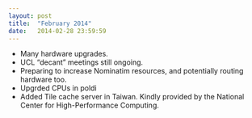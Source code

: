 ```yaml
---
layout: post
title:  "February 2014"
date:   2014-02-28 23:59:59
---
```


* Many hardware upgrades.
* UCL “decant” meetings still ongoing.
* Preparing to increase Nominatim resources, and potentially routing hardware too.
* Upgrded CPUs in poldi
* Added Tile cache server in Taiwan. Kindly provided by the National Center for High-Performance Computing.
